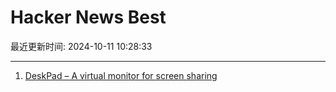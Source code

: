 # Hacker News Best

最近更新时间: 2024-10-11 10:28:33

--- 
1. [DeskPad – A virtual monitor for screen sharing](https://github.com/Stengo/DeskPad) 
